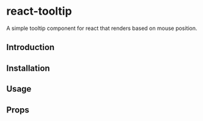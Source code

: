 # react-tooltip
A simple tooltip component for react that renders based on mouse position.

## Introduction

## Installation

## Usage

## Props